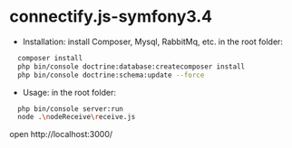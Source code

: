 # connectify.js-symfony3.4

* Installation:
  install Composer, Mysql, RabbitMq, etc.
  in the root folder:

```sh
  composer install
  php bin/console doctrine:database:createcomposer install
  php bin/console doctrine:schema:update --force
```

* Usage:
  in the root folder:

```sh
  php bin/console server:run
  node .\nodeReceive\receive.js
```

open
http://localhost:3000/